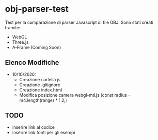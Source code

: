 # obj-parser-test
Test per la comparazione di parser Javascript di file OBJ. Sono stati creati tramite:
- WebGL
- Three.js
- A-Frame (Coming Soon)

## Elenco Modifiche
- 10/10/2020:
    - Creazione cartella js
    - Creazione .gitignore
    - Creazione index.html
    - Modifica posizione camera webgl-mtl.js (const radius = m4.length(range) * 1.2;)

## TODO
- Inserire link al codice
- Inserire link fonti per gli esempi